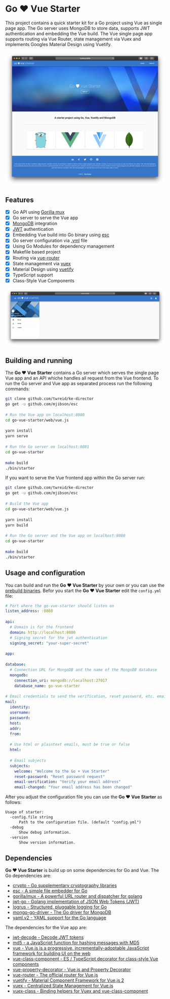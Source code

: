 # Go &#9829; Vue Starter

This project contains a quick starter kit for a Go project using Vue as single page app. The Go server uses MongoDB to store data, supports JWT authentication and embedding the Vue build. The Vue single page app supports routing via Vue Router, state management via Vuex and implements Googles Material Design using Vuetify.

![Landing Page](docs/landing-page.png)

## Features

- [x] Go API using [Gorilla mux](https://github.com/gorilla/mux)
- [x] Go server to serve the Vue app
- [x] [MongoDB](https://github.com/mongodb/mongo-go-driver) integration
- [x] [JWT](https://github.com/dgrijalva/jwt-go) authentication
- [x] Embedding Vue build into Go binary using [esc](https://github.com/mjibson/esc)
- [x] Go server configuration via [.yml](https://gopkg.in/yaml.v2) file
- [x] Using Go Modules for dependency management
- [x] Makefile based project
- [x] Routing via [vue-router](https://github.com/vuejs/vue-router)
- [x] State management via [vuex](https://github.com/vuejs/vuex)
- [x] Material Design using [vuetify](https://github.com/vuetifyjs/vuetify)
- [x] TypeScript support
- [x] Class-Style Vue Components

![Dashboard](docs/dashboard.png)

## Building and running

The **Go &#9829; Vue Starter** contains a Go server which serves the single page Vue app and an API whiche handles all request from the Vue frontend. To run the Go server and Vue app as separated process run the following commands:

```sh
git clone github.com/twreid/ke-director
go get -u github.com/mjibson/esc

# Run the Vue app on localhost:8080
cd go-vue-starter/web/vue.js

yarn install
yarn serve

# Run the Go server on localhost:8081
cd go-vue-starter

make build
./bin/starter
```

If you want to serve the Vue frontend app within the Go server run:

```sh
git clone github.com/twreid/ke-director
go get -u github.com/mjibson/esc

# Build the Vue app
cd go-vue-starter/web/vue.js

yarn install
yarn build

# Run the Go server and the Vue app on localhost:8080
cd go-vue-starter

make build
./bin/starter
```

## Usage and configuration

You can build and run the **Go &#9829; Vue Starter** by your own or you can use the [prebuild binaries](https://github.com/twreid/ke-director/releases). Befor you start the **Go &#9829; Vue Starter** edit the `config.yml` file:

```yaml
# Port where the go-vue-starter should listen on
listen_address: :8080

api:
  # Domain is for the frontend
  domain: http://localhost:8080
  # Signing secret for the jwt authentication
  signing_secret: "your-super-secret"

app:

database:
  # Connection URL for MongoDB and the name of the MongoDB database
  mongodb:
    connection_uri: mongodb://localhost:27017
    database_name: go-vue-starter

# Email credentials to send the verification, reset password, etc. email
mail:
  identity:
  username:
  password:
  host:
  addr:
  from:

  # Use html or plaintext emails, must be true or false
  html:

  # Email subjects
  subjects:
    welcome: "Welcome to the Go + Vue Starter"
    reset-password: "Reset password request"
    email-verification: "Verify your email address"
    email-changed: "Your email address has been changed"
```

After you adjust the configuration file you can use the **Go &#9829; Vue Starter** as follows:

```
Usage of starter:
  -config.file string
      Path to the configuration file. (default "config.yml")
  -debug
      Show debug information.
  -version
      Show version information.
```

## Dependencies

**Go &#9829; Vue Starter** is build up on some dependencies for Go and Vue. The Go dependencies are:

- [crypto - Go supplementary cryptography libraries](https://golang.org/x/crypto)
- [esc - A simple file embedder for Go](https://github.com/mjibson/esc)
- [gorilla/mux - A powerful URL router and dispatcher for golang](https://github.com/gorilla/mux)
- [jwt-go - Golang implementation of JSON Web Tokens (JWT)](https://github.com/dgrijalva/jwt-go)
- [logrus - Structured, pluggable logging for Go](https://github.com/sirupsen/logrus)
- [mongo-go-driver - The Go driver for MongoDB](https://github.com/mongodb/mongo-go-driver)
- [yaml.v2 - YAML support for the Go language](https://gopkg.in/yaml.v2)

The dependencies for the Vue app are:

- [jwt-decode - Decode JWT tokens](https://github.com/auth0/jwt-decode)
- [md5 - a JavaScript function for hashing messages with MD5](https://github.com/pvorb/node-md5)
- [vue - Vue.js is a progressive, incrementally-adoptable JavaScript framework for building UI on the web](https://github.com/vuejs/vue)
- [vue-class-component - ES / TypeScript decorator for class-style Vue components](https://github.com/vuejs/vue-class-component)
- [vue-property-decorator - Vue.js and Property Decorator](https://github.com/kaorun343/vue-property-decorator)
- [vue-router - The official router for Vue.js](https://github.com/vuejs/vue-router)
- [vuetify - Material Component Framework for Vue.js 2](https://github.com/vuetifyjs/vuetify)
- [vuex - Centralized State Management for Vue.js](https://github.com/vuejs/vuex)
- [vuex-class - Binding helpers for Vuex and vue-class-component](https://github.com/ktsn/vuex-class)
